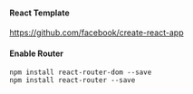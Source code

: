 #### React Template
https://github.com/facebook/create-react-app

#### Enable Router
```
npm install react-router-dom --save
npm install react-router --save
```




